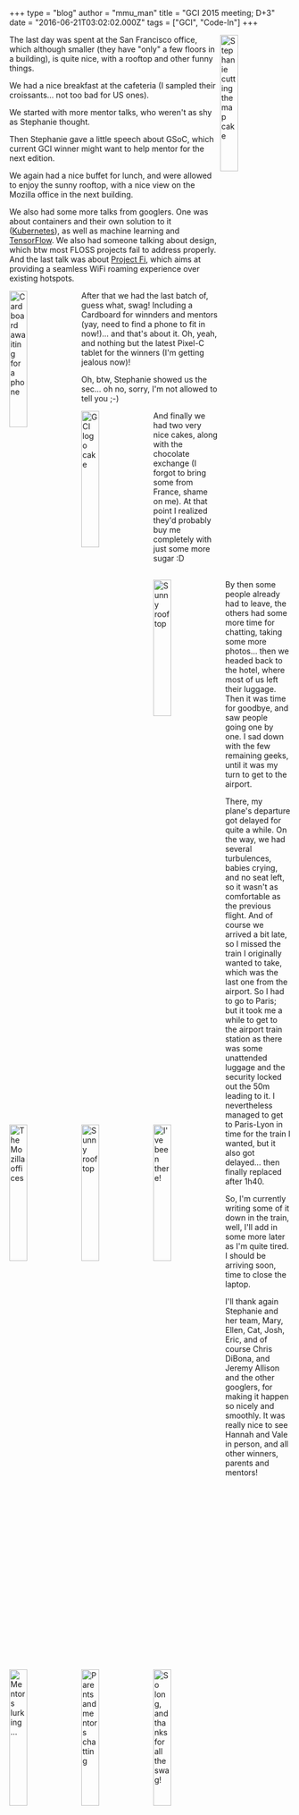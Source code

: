 +++
type = "blog"
author = "mmu_man"
title = "GCI 2015 meeting; D+3"
date = "2016-06-21T03:02:02.000Z"
tags = ["GCI", "Code-In"]
+++

<img width="25%" height="25%" align="right" src="/files/IMG_20160615_135756.jpg" title="Stephanie cutting the map cake" alt="Stephanie cutting the map cake" />The last day was spent at the San Francisco office, which although smaller (they have "only" a few floors in a building), is quite nice, with a rooftop and other funny things.

We had a nice breakfast at the cafeteria (I sampled their croissants… not too bad for US ones).
<!--break-->
We started with more mentor talks, who weren't as shy as Stephanie thought.

Then Stephanie gave a little speech about GSoC, which current GCI winner might want to help mentor for the next edition.

We again had a nice buffet for lunch, and were allowed to enjoy the sunny rooftop, with a nice view on the Mozilla office in the next building.

We also had some more talks from googlers. One was about containers and their own solution to it (<a href="http://kubernetes.io/">Kubernetes</a>), as well as machine learning and <a href="https://www.tensorflow.org/">TensorFlow</a>.
We also had someone talking about design, which btw most FLOSS projects fail to address properly.
And the last talk was about <a href="https://fi.google.com/about/">Project Fi</a>, which aims at providing a seamless WiFi roaming experience over existing hotspots.

<img width="25%" height="25%" align="left" src="/files/IMG_20160615_150603.jpg" title="Cardboard awaiting for a phone" alt="Cardboard awaiting for a phone" />After that we had the last batch of, guess what, swag! Including a Cardboard for winnders and mentors (yay, need to find a phone to fit in now!)… and that's about it. Oh, yeah, and nothing but the latest Pixel-C tablet for the winners (I'm getting jealous now)!

Oh, btw, Stephanie showed us the sec... oh no, sorry, I'm not allowed to tell you ;-)

<img width="25%" height="25%" align="left" src="/files/IMG_20160615_135809.jpg" title="GCI logo cake" alt="GCI logo cake" />


<img width="25%" height="25%" align="left" src="/files/IMG_20160615_140051.jpg" title="Sunny rooftop" alt="Sunny rooftop" />


<img width="25%" height="25%" align="left" src="/files/IMG_20160615_142750.jpg" title="The Mozilla offices" alt="The Mozilla offices" />


<img width="25%" height="25%" align="left" src="/files/IMG_20160615_142803.jpg" title="Sunny rooftop" alt="Sunny rooftop" />

And finally we had two very nice cakes, along with the chocolate exchange (I forgot to bring some from France, shame on me).
At that point I realized they'd probably buy me completely with just some more sugar :D


<img width="25%" height="25%" align="left" src="/files/IMG_20160615_142919.jpg" title="I've been there!" alt="I've been there!" />


<img width="25%" height="25%" align="left" src="/files/IMG_20160615_142939.jpg" title="Mentors lurking…" alt="Mentors lurking…" />


<img width="25%" height="25%" align="left" src="/files/IMG_20160615_142947.jpg" title="Parents and mentors chatting" alt="Parents and mentors chatting" />


<img width="25%" height="25%" align="left" src="/files/IMG_20160615_153731.jpg" title="So long, and thanks for all the swag!" alt="So long, and thanks for all the swag!" />

By then some people already had to leave, the others had some more time for chatting, taking some more photos… then we headed back to the hotel, where most of us left their luggage. Then it was time for goodbye, and saw people going one by one. I sad down with the few remaining geeks, until it was my turn to get to the airport.

There, my plane's departure got delayed for quite a while. On the way, we had several turbulences, babies crying, and no seat left, so it wasn't as comfortable as the previous flight. And of course we arrived a bit late, so I missed the train I originally wanted to take, which was the last one from the airport. So I had to go to Paris; but it took me a while to get to the airport train station as there was some unattended luggage and the security locked out the 50m leading to it. I nevertheless managed to get to Paris-Lyon in time for the train I wanted, but it also got delayed… then finally replaced after 1h40.

So, I'm currently writing some of it down in the train, well, I'll add in some more later as I'm quite tired. I should be arriving soon, time to close the laptop.

I'll thank again Stephanie and her team, Mary, Ellen, Cat, Josh, Eric, and of course Chris DiBona, and Jeremy Allison and the other googlers, for making it happen so nicely and smoothly. It was really nice to see Hannah and Vale in person, and all other winners, parents and mentors!